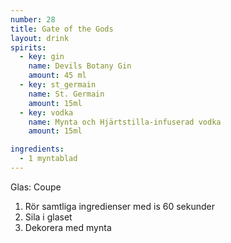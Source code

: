 ```yaml
---
number: 28
title: Gate of the Gods
layout: drink
spirits: 
  - key: gin
    name: Devils Botany Gin 
    amount: 45 ml
  - key: st_germain
    name: St. Germain
    amount: 15ml
  - key: vodka
    name: Mynta och Hjärtstilla-infuserad vodka 
    amount: 15ml 

ingredients: 
  - 1 myntablad
---
```


Glas: Coupe

1) Rör samtliga ingredienser med is 60 sekunder 
2) Sila i glaset  
3) Dekorera med mynta
